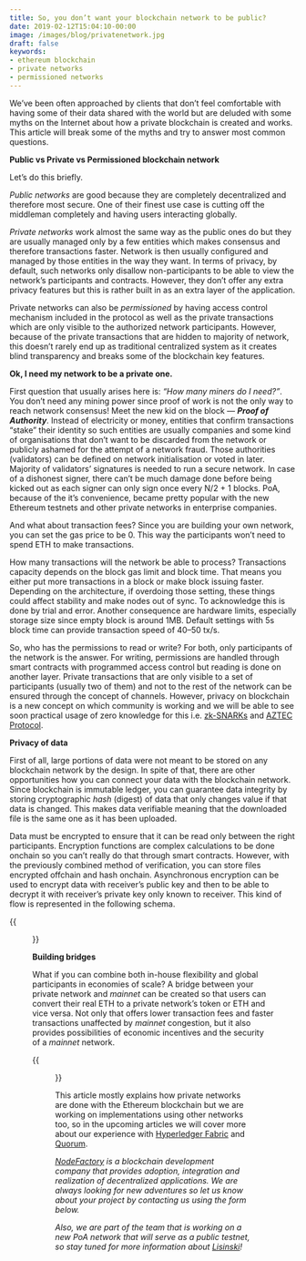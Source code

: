 ```yaml
---
title: So, you don’t want your blockchain network to be public?
date: 2019-02-12T15:04:10-00:00
image: /images/blog/privatenetwork.jpg
draft: false
keywords:
- ethereum blockchain
- private networks
- permissioned networks
---
```


We’ve been often approached by clients that don’t feel comfortable with having some of their data shared with the world but are deluded with some myths on the Internet about how a private blockchain is created and works. This article will break some of the myths and try to answer most common questions.

**Public vs Private vs Permissioned blockchain network**

Let’s do this briefly.

*Public networks* are good because they are completely decentralized and therefore most secure. One of their finest use case is cutting off the middleman completely and having users interacting globally.

*Private networks* work almost the same way as the public ones do but they are usually managed only by a few entities which makes consensus and therefore transactions faster. Network is then usually configured and managed by those entities in the way they want. In terms of privacy, by default, such networks only disallow non-participants to be able to view the network’s participants and contracts. However, they don’t offer any extra privacy features but this is rather built in as an extra layer of the application.

Private networks can also be <em>permissioned</em> by having access control mechanism included in the protocol as well as the private transactions which are only visible to the authorized network participants. However, because of the private transactions that are hidden to majority of network, this doesn’t rarely end up as traditional centralized system as it creates blind transparency and breaks some of the blockchain key features.

**Ok, I need my network to be a private one.**

First question that usually arises here is: <em>“How many miners do I need?”</em>. You don’t need any mining power since proof of work is not the only way to reach network consensus! Meet the new kid on the block — ***Proof of Authority***. Instead of electricity or money, entities that confirm transactions “stake” their identity so such entities are usually companies and some kind of organisations that don’t want to be discarded from the network or publicly ashamed for the attempt of a network fraud. Those authorities (validators) can be defined on network initialisation or voted in later. Majority of validators’ signatures is needed to run a secure network. In case of a dishonest signer, there can’t be much damage done before being kicked out as each signer can only sign once every N/2 + 1 blocks. PoA, because of the it’s convenience, became pretty popular with the new Ethereum testnets and other private networks in enterprise companies.

And what about transaction fees? Since you are building your own network, you can set the gas price to be 0. This way the participants won’t need to spend ETH to make transactions.

How many transactions will the network be able to process? Transactions capacity depends on the block gas limit and block time. That means you either put more transactions in a block or make block issuing faster. Depending on the architecture, if overdoing those setting, these things could affect stability and make nodes out of sync. To acknowledge this is done by trial and error. Another consequence are hardware limits, especially storage size since empty block is around 1MB. Default settings with 5s block time can provide transaction speed of 40–50 tx/s.

So, who has the permissions to read or write? For both, only participants of the network is the answer. For writing, permissions are handled through smart contracts with programmed access control but reading is done on another layer. Private transactions that are only visible to a set of participants (usually two of them) and not to the rest of the network can be ensured through the concept of channels. However, privacy on blockchain is a new concept on which community is working and we will be able to see soon practical usage of zero knowledge for this i.e. [zk-SNARKs](https://media.consensys.net/introduction-to-zksnarks-with-examples-3283b554fc3b) and [AZTEC Protocol](https://www.aztecprotocol.com/).

**Privacy of data**

First of all, large portions of data were not meant to be stored on any blockchain network by the design. In spite of that, there are other opportunities how you can connect your data with the blockchain network. Since blockchain is immutable ledger, you can guarantee data integrity by storing cryptographic *hash* (digest) of data that only changes value if that data is changed. This makes data verifiable meaning that the downloaded file is the same one as it has been uploaded.

Data must be encrypted to ensure that it can be read only between the right participants. Encryption functions are complex calculations to be done onchain so you can’t really do that through smart contracts. However, with the previously combined method of verification, you can store files encrypted offchain and hash onchain. Asynchronous encryption can be used to encrypt data with receiver’s public key and then to be able to decrypt it with receiver’s private key only known to receiver. This kind of flow is represented in the following schema.

{{<figure src="https://cdn-images-1.medium.com/max/2000/1*U7M4UfYH3IKzTsm2kUX_3w.png" title="Flow for storing verifiable, encrypted and trusted data" >}}

**Building bridges**

What if you can combine both in-house flexibility and global participants in economies of scale? A bridge between your private network and *mainnet* can be created so that users can convert their real ETH to a private network’s token or ETH and vice versa. Not only that offers lower transaction fees and faster transactions unaffected by *mainnet* congestion, but it also provides possibilities of economic incentives and the security of a *mainnet* network.

{{<figure src="https://cdn-images-1.medium.com/max/2000/1*47-F1qGnN_3mgh9hbtRp2w.png" title="Example of a network design with a simple bridge connection" >}}

This article mostly explains how private networks are done with the Ethereum blockchain but we are working on implementations using other networks too, so in the upcoming articles we will cover more about our experience with [Hyperledger Fabric](https://www.hyperledger.org/projects/fabric) and [Quorum](https://www.jpmorgan.com/country/US/en/Quorum).

<em>[NodeFactory](https://www.nodefactory.io/) is a blockchain development company that provides adoption, integration and realization of decentralized applications. We are always looking for new adventures so let us know about your project by contacting us using the form below.

Also, we are part of the team that is working on a new PoA network that will serve as a public testnet, so stay tuned for more information about [Lisinski](https://lisinski.online/)!</em>
